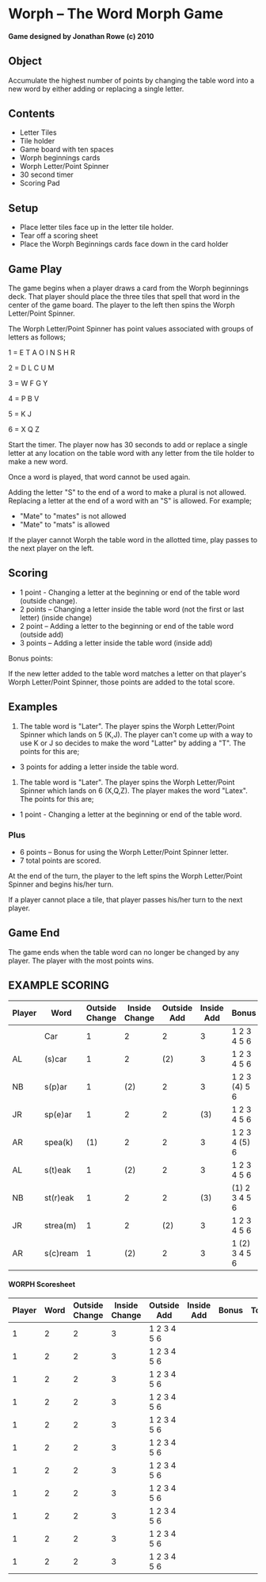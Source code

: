 # Worph – The Word Morph Game
#### Game designed by Jonathan Rowe (c) 2010
## Object

Accumulate the highest number of points by changing the table word into a new word by either adding or replacing a single letter.

## Contents

- Letter Tiles
- Tile holder
- Game board with ten spaces
- Worph beginnings cards
- Worph Letter/Point Spinner
- 30 second timer
- Scoring Pad

## Setup

- Place letter tiles face up in the letter tile holder.
- Tear off a scoring sheet
- Place the Worph Beginnings cards face down in the card holder

##

## Game Play

The game begins when a player draws a card from the Worph beginnings deck. That player should place the three tiles that spell that word in the center of the game board. The player to the left then spins the Worph Letter/Point Spinner.

The Worph Letter/Point Spinner has point values associated with groups of letters as follows;

1 = E T A O I N S H R

2 = D L C U M

3 = W F G Y

4 = P B V

5 = K J

6 = X Q Z

Start the timer. The player now has 30 seconds to add or replace a single letter at any location on the table word with any letter from the tile holder to make a new word.

Once a word is played, that word cannot be used again.

Adding the letter &quot;S&quot; to the end of a word to make a plural is not allowed. Replacing a letter at the end of a word with an &quot;S&quot; is allowed. For example;

- &quot;Mate&quot; to &quot;mates&quot; is not allowed
- &quot;Mate&quot; to &quot;mats&quot; is allowed

If the player cannot Worph the table word in the allotted time, play passes to the next player on the left.

## Scoring

- 1 point - Changing a letter at the beginning or end of the table word (outside change).
- 2 points – Changing a letter inside the table word (not the first or last letter) (inside change)
- 2 point – Adding a letter to the beginning or end of the table word (outside add)
- 3 points – Adding a letter inside the table word (inside add)

Bonus points:

If the new letter added to the table word matches a letter on that player&#39;s Worph Letter/Point Spinner, those points are added to the total score.

## Examples

1. The table word is &quot;Later&quot;. The player spins the Worph Letter/Point Spinner which lands on 5 (K,J). The player can&#39;t come up with a way to use K or J so decides to make the word &quot;Latter&quot; by adding a &quot;T&quot;. The points for this are;

- 3 points for adding a letter inside the table word.

1. The table word is &quot;Later&quot;. The player spins the Worph Letter/Point Spinner which lands on 6 (X,Q,Z). The player makes the word &quot;Latex&quot;. The points for this are;

- 1 point - Changing a letter at the beginning or end of the table word.

### Plus

- 6 points – Bonus for using the Worph Letter/Point Spinner letter.
- 7 total points are scored.

At the end of the turn, the player to the left spins the Worph Letter/Point Spinner and begins his/her turn.

If a player cannot place a tile, that player passes his/her turn to the next player.

## Game End

The game ends when the table word can no longer be changed by any player. The player with the most points wins.

## EXAMPLE SCORING

| Player | Word     | Outside Change | Inside Change | Outside Add | Inside Add | Bonus         | Total  |
| ------ | -------- | -------------- | ------------- | ----------- | ---------- | ------------- | ------ |
|        | Car      | 1              | 2             | 2           | 3          | 1 2 3 4 5 6   |        |
| AL     | (s)car   | 1              | 2             | (2)         | 3          | 1 2 3 4 5 6   | 2      |
| NB     | s(p)ar   | 1              | (2)           | 2           | 3          | 1 2 3 (4) 5 6 | 6      |
| JR     | sp(e)ar  | 1              | 2             | 2           | (3)        | 1 2 3 4 5 6   | 3      |
| AR     | spea(k)  | (1)            | 2             | 2           | 3          | 1 2 3 4 (5) 6 | 6      |
| AL     | s(t)eak  | 1              | (2)           | 2           | 3          | 1 2 3 4 5 6   | 2+2=4  |
| NB     | st(r)eak | 1              | 2             | 2           | (3)        | (1) 2 3 4 5 6 | 3+6=9  |
| JR     | strea(m) | 1              | 2             | (2)         | 3          | 1 2 3 4 5 6   | 2+3=5  |
| AR     | s(c)ream | 1              | (2)           | 2           | 3          | 1 (2) 3 4 5 6 | 4+7=11 |

#### WORPH Scoresheet

| Player | Word | Outside Change | Inside Change | Outside Add | Inside Add | Bonus | Total |
| ------ | ---- | -------------- | ------------- | ----------- | ---------- | ----- | ----- |
| 1      | 2    | 2              | 3             | 1 2 3 4 5 6 |            |       |       |
| 1      | 2    | 2              | 3             | 1 2 3 4 5 6 |            |       |       |
| 1      | 2    | 2              | 3             | 1 2 3 4 5 6 |            |       |       |
| 1      | 2    | 2              | 3             | 1 2 3 4 5 6 |            |       |       |
| 1      | 2    | 2              | 3             | 1 2 3 4 5 6 |            |       |       |
| 1      | 2    | 2              | 3             | 1 2 3 4 5 6 |            |       |       |
| 1      | 2    | 2              | 3             | 1 2 3 4 5 6 |            |       |       |
| 1      | 2    | 2              | 3             | 1 2 3 4 5 6 |            |       |       |
| 1      | 2    | 2              | 3             | 1 2 3 4 5 6 |            |       |       |
| 1      | 2    | 2              | 3             | 1 2 3 4 5 6 |            |       |       |
| 1      | 2    | 2              | 3             | 1 2 3 4 5 6 |            |       |       |
